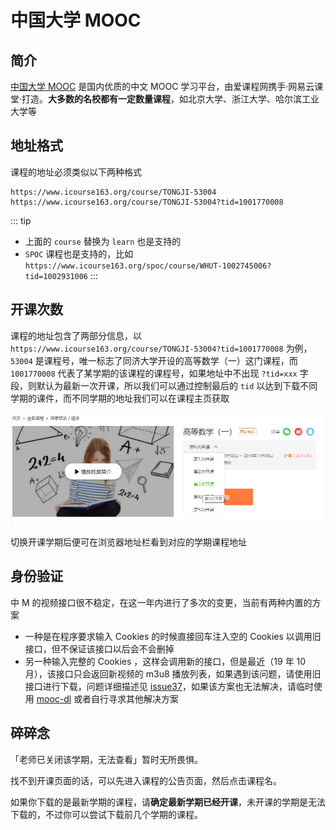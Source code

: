 # 中国大学 MOOC

## 简介

[中国大学 MOOC](https://www.icourse163.org/) 是国内优质的中文 MOOC 学习平台，由爱课程网携手·网易云课堂·打造。**大多数的名校都有一定数量课程**，如北京大学、浙江大学、哈尔滨工业大学等

## 地址格式

课程的地址必须类似以下两种格式

```
https://www.icourse163.org/course/TONGJI-53004
https://www.icourse163.org/course/TONGJI-53004?tid=1001770008
```

::: tip

-  上面的 `course` 替换为 `learn` 也是支持的
-  `SPOC` 课程也是支持的，比如 `https://www.icourse163.org/spoc/course/WHUT-1002745006?tid=1002931006`
   :::

## 开课次数

课程的地址包含了两部分信息，以 `https://www.icourse163.org/course/TONGJI-53004?tid=1001770008` 为例，`53004` 是课程号，唯一标志了同济大学开设的高等数学（一）这门课程，而 `1001770008` 代表了某学期的该课程的课程号，如果地址中不出现 `?tid=xxx` 字段，则默认为最新一次开课，所以我们可以通过控制最后的 `tid` 以达到下载不同学期的课件，而不同学期的地址我们可以在课程主页获取

![icourse163_01.png](../images/icourse163_01.png)

切换开课学期后便可在浏览器地址栏看到对应的学期课程地址

## 身份验证

中 M 的视频接口很不稳定，在这一年内进行了多次的变更，当前有两种内置的方案

-  一种是在程序要求输入 Cookies 的时候直接回车注入空的 Cookies 以调用旧接口，但不保证该接口以后会不会删掉
-  另一种输入完整的 Cookies ，这样会调用新的接口，但是最近（19 年 10 月），该接口只会返回新视频的 m3u8 播放列表，如果遇到该问题，请使用旧接口进行下载，问题详细描述见 [issue37](https://github.com/Foair/course-crawler/issues/37)，如果该方案也无法解决，请临时使用 [mooc-dl](https://github.com/SigureMo/mooc-dl) 或者自行寻求其他解决方案

## 碎碎念

「老师已关闭该学期，无法查看」暂时无所畏惧。

找不到开课页面的话，可以先进入课程的公告页面，然后点击课程名。

如果你下载的是最新学期的课程，请**确定最新学期已经开课**，未开课的学期是无法下载的，不过你可以尝试下载前几个学期的课程。
